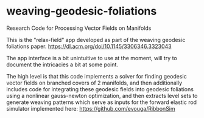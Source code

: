 # weaving-geodesic-foliations
Research Code for Processing Vector Fields on Manifolds

This is the "relax-field" app developed as part of the weaving geodesic foliations paper. https://dl.acm.org/doi/10.1145/3306346.3323043

The app interface is a bit unintuitive to use at the moment, will try to document the intricacies a bit at some point.  

The high level is that this code implements a solver for finding geodesic vector fields on branched covers of 2 manifolds, 
and then additionally includes code for integrating these geodesic fields into geodesic foliations using a nonlinear gauss-newton optimization, and then extracts level sets to generate weaving patterns which serve as inputs for the forward elastic rod simulator implemented here: https://github.com/evouga/RibbonSim
